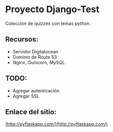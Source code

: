 # Proyecto Django-Test

Colección de quizzes con temas python.

## Recursos:

- Servidor Digitalocean
- Dominio de Route 53
- Nginx, Gunicorn, MySQL

## TODO:

- Agregar autenticación
- Agregar SSL

## Enlace del sitio:
[http://pyflaskapp.com/](http://pyflaskapp.com/)
